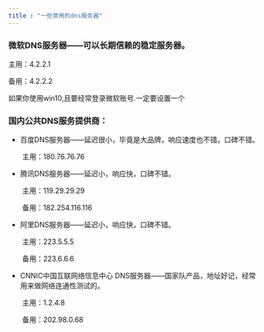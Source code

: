 ```yaml
---
title : "一些常用的dns服务器" 
---
```




### 微软DNS服务器——可以长期信赖的稳定服务器。

主用：4.2.2.1

备用：4.2.2.2

如果你使用win10,且要经常登录微软账号.一定要设置一个



### 国内公共DNS服务提供商：

* 百度DNS服务器——延迟很小，毕竟是大品牌，响应速度也不错，口碑不错。

  ​	主用：180.76.76.76

* 腾讯DNS服务器——延迟小，响应快，口碑不错。

  ​	主用：119.29.29.29

  ​	备用：182.254.116.116

* 阿里DNS服务器——延迟小，响应快，口碑不错。

  ​	主用：223.5.5.5

  ​	备用：223.6.6.6

* CNNIC中国互联网络信息中心 DNS服务器——国家队产品，地址好记，经常用来做网络连通性测试的。

  ​	主用：1.2.4.8

  ​	备用：202.98.0.68

 

